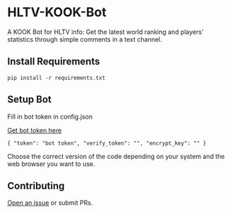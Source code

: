 # HLTV-KOOK-Bot

A KOOK Bot for HLTV info: Get the latest world ranking and players' statistics through simple comments in a text channel.

## Install Requirements

```
pip install -r requirements.txt
```

## Setup Bot

Fill in bot token in config.json

[Get bot token here](https://developer.kookapp.cn/app/index)
```
{ "token": "bot token", "verify_token": "", "encrypt_key": "" }
```
Choose the correct version of the code depending on your system and the web browser you want to use.

## Contributing

[Open an issue](https://github.com/OOOOMGOSH/HLTV-KOOK-Botissues/new) or submit PRs.
